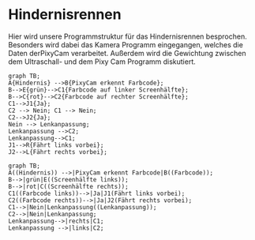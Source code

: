 # Hindernisrennen
Hier wird unsere Programmstruktur für das Hindernisrennen besprochen. Besonders wird dabei das Kamera Programm eingegangen, welches die Daten derPixyCam verarbeitet. Außerdem wird die Gewichtung zwischen dem Ultraschall- und dem Pixy Cam Programm diskutiert.

```mermaid
graph TB;
A{Hindernis} -->B{PixyCam erkennt Farbcode};
B-->E{grün}-->C1{Farbcode auf linker Screenhälfte};
B-->C{rot}-->C2{Farbcode auf rechter Screenhälfte};
C1-->J1{Ja};
C2 --> Nein; C1 --> Nein;
C2-->J2{Ja};
Nein --> Lenkanpassung;
Lenkanpassung -->C2;
Lenkanpassung-->C1;
J1-->R{Fährt links vorbei};
J2-->L{Fährt rechts vorbei};
```

```mermaid
graph TB;
A((Hindernis)) -->|PixyCam erkennt Farbcode|B((Farbcode));
B-->|grün|E((Screenhälfte links));
B-->|rot|C((Screenhälfte rechts));
C1((Farbcode links))-->|Ja|J1(Fährt links vorbei);
C2((Farbcode rechts))-->|Ja|J2(Fährt rechts vorbei);
C1-->|Nein|Lenkanpassung((Lenkanpassung));
C2-->|Nein|Lenkanpassung;
Lenkanpassung-->|rechts|C1;
Lenkanpassung -->|links|C2;
```
